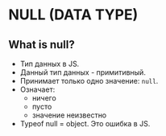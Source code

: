 # NULL (DATA TYPE)

## What is null?
- Тип данных в JS.
- Данный тип данных - примитивный.
- Принимает только одно значение: `null`.
- Означает:
  - ничего
  - пусто
  - значение неизвестно
- Typeof null = object. Это ошибка в JS.